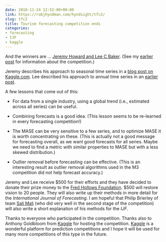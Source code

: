 ```yaml
---
date: 2010-11-24 12:52:00+00:00
link: https://robjhyndman.com/hyndsight/tfc2/
slug: tfc2
title: Tourism forecasting competition ends
categories:
- forecasting
- IJF
- kaggle
---
```


And the winners are ... [Jeremy Howard and Lee C Baker](http://kaggle.com/team?team_id=1145). (See my [earlier post](https://robjhyndman.com/hyndsight/tfc1/) for information about the competition.)

Jeremy describes his approach to seasonal time series in a [blog post on Kaggle.com](http://kaggle.com/blog/2010/11/24/how-we-did-it-jeremy-howard-on-winning-the-tourism-forecasting-competitoin/). Lee described his approach to annual time series in an [earlier post](http://kaggle.com/blog/2010/09/27/how-i-did-it-lee-baker-on-winning-tourism-forecasting-part-one/).

A few lessons that come out of this:


  * For data from a single industry, using a global trend (i.e., estimated across all series) can be useful.

  * Combining forecasts is a good idea. (This lesson seems to be re-learned in every forecasting competition!)

  * The MASE can be very sensitive to a few series, and to optimize MASE it is worth concentrating on these. (This is actually not a good message for forecasting overall, as we want good forecasts for all series. Maybe we need to find a metric with similar properties to MASE but with a less skewed distribution.)

  * Outlier removal before forecasting can be effective. (This is an interesting result as outlier removal algorithms used in the M3 competition did not help forecast accuracy.)

Jeremy and Lee receive $500 for their efforts and they have decided to donate their prize money to the [Fred Hollows Foundation](http://www.hollows.org.au/). $500 will restore vision to 20 people. They will also write up their methods in more detail for the _International Journal of Forecasting_. I am hopeful that Philip Brierley of team [Sali Mali](http://kaggle.com/team?team_id=1451) (who did very well in the second stage of the competition) will also write a short explanation of his methods for the _IJF_.

Thanks to everyone who participated in the competition. Thanks also to Anthony Goldbloom from [Kaggle](http://kaggle.com) for hosting the competition. [Kaggle](http://kaggle.com) is a wonderful platform for prediction competitions and I hope it will be used for many more competitions of this type in the future.
